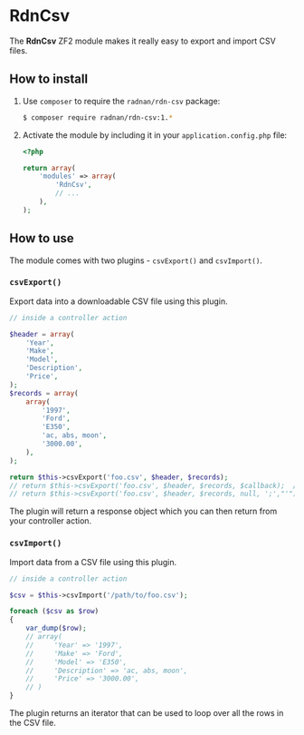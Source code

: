 RdnCsv
======

The **RdnCsv** ZF2 module makes it really easy to export and import CSV files.

## How to install

1. Use `composer` to require the `radnan/rdn-csv` package:

   ~~~bash
   $ composer require radnan/rdn-csv:1.*
   ~~~

2. Activate the module by including it in your `application.config.php` file:

   ~~~php
   <?php

   return array(
       'modules' => array(
           'RdnCsv',
           // ...
       ),
   );
   ~~~

## How to use

The module comes with two plugins - `csvExport()` and `csvImport()`.

### `csvExport()`

Export data into a downloadable CSV file using this plugin.

~~~php
// inside a controller action

$header = array(
	'Year',
	'Make',
	'Model',
	'Description',
	'Price',
);
$records = array(
	array(
		'1997',
		'Ford',
		'E350',
		'ac, abs, moon',
		'3000.00',
	),
);

return $this->csvExport('foo.csv', $header, $records);
// return $this->csvExport('foo.csv', $header, $records, $callback);  // if callback
// return $this->csvExport('foo.csv', $header, $records, null, ';',"'");  // change delimiter and/or enclosure
~~~

The plugin will return a response object which you can then return from your controller action.

### `csvImport()`

Import data from a CSV file using this plugin.

~~~php
// inside a controller action

$csv = $this->csvImport('/path/to/foo.csv');

foreach ($csv as $row)
{
	var_dump($row);
	// array(
	//     'Year' => '1997',
	//     'Make' => 'Ford',
	//     'Model' => 'E350',
	//     'Description' => 'ac, abs, moon',
	//     'Price' => '3000.00',
	// )
}
~~~

The plugin returns an iterator that can be used to loop over all the rows in the CSV file.
